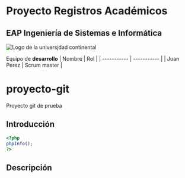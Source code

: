 # Proyecto Registros Académicos
## EAP Ingeniería de Sistemas e Informática
![Logo de la universjdad continental](https://encrypted-tbn0.gstatic.com/images?q=tbn:ANd9GcTm740X2U8zDtSy7m7PhoVfVT9MuRgX1z5-uCIS-gkh&s)

Equipo de **desarrollo**
| Nombre  | Rol |
| ----------- | ----------- |
| Juan Perez | Scrum master |

# proyecto-git
Proyecto git de prueba

## Introducción
```php
<?php
phpInfo();
?>
```
## Descripción
